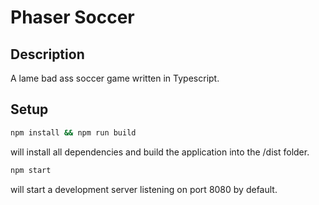 # Phaser Soccer

## Description

A lame bad ass soccer game written in Typescript.

## Setup

```sh
npm install && npm run build
```

will install all dependencies and build the application into the /dist folder.

```sh
npm start
```

will start a development server listening on port 8080 by default.
